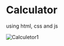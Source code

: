 # Calculator

using html, css and js

![Calculetor1](https://github.com/Krupat2003/Calculator/assets/138984890/d56cbd80-e636-4cd6-8991-c42f0e1e4957)
